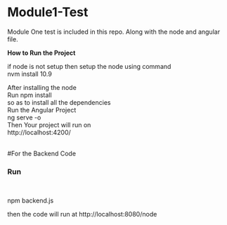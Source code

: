 # Module1-Test
Module One test is included in this repo. Along with the node and angular file.

<b>How to Run the Project</b>

if node is not setup then setup the node using command </br>
nvm install 10.9</bbr>

After installing the node</br>
Run npm install </br>
so as to install all the dependencies</br>
Run the Angular Project</br>
ng serve -o 
<br/>
Then Your project will run on </br>
http://localhost:4200/

<br/>
#For the Backend Code 
<h3> Run </h3></br>
<p>npm backend.js</p>
<p>
  then the code will run at http://localhost:8080/node
  </p>
  
